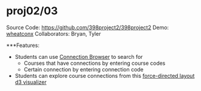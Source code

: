 proj02/03
===

Source Code: https://github.com/398project2/398project2
Demo: [wheatconx](wheatconx.herokuapp.com)
Collaborators: Bryan, Tyler

***Features:
- Students can use [Connection Browser](https://wheatconx.herokuapp.com/conx/) to search for 
  * Courses that have connections by entering course codes
  * Certain connection by entering connection code
- Students can explore course connections from this [force-directed layout d3 visualizer](wheatconx.herokuapp.com/visual)
